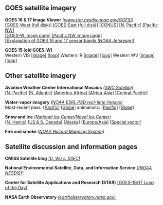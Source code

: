 ## GOES satellite imagery ##

**GOES 16 & 17 Image Viewer** *[(www.star.nesdis.noaa.gov/GOES/)](https://www.star.nesdis.noaa.gov/GOES/index.php)*  
[[GOES-West (full disk)]](https://www.star.nesdis.noaa.gov/GOES/fulldisk_band.php?sat=G17&band=GEOCOLOR&length=127)
[[GOES-East (full disk)]](https://www.star.nesdis.noaa.gov/GOES/fulldisk_band.php?sat=G16&band=GEOCOLOR&length=12)
[[CONUS]](https://www.star.nesdis.noaa.gov/GOES/conus_band.php?sat=G16&band=GEOCOLOR&length=12)
[[N. Pacific]](https://www.star.nesdis.noaa.gov/GOES/sector_band.php?sat=G17&sector=np&band=GEOCOLOR&length=12)
[[Pacific NW]](https://www.star.nesdis.noaa.gov/GOES/sector_band.php?sat=G17&sector=pnw&band=GEOCOLOR&length=12)  
[[GOES-W image page]](https://www.star.nesdis.noaa.gov/GOES/fulldisk.php?sat=G17)
[[Pacific NW image page]](https://www.star.nesdis.noaa.gov/GOES/sector.php?sat=G17&sector=pnw)  
[[Explanation of GOES 16 and 17 sensor bands *(NOAA Jetsream)*]](https://www.weather.gov/jetstream/goes)  

**GOES 15 (old GOES-W)**  
Western VIS [[image]](http://www.goes.noaa.gov/GIFS/WCVS.JPG)
[[loop]](http://www.goes.noaa.gov/GSSLOOPS/wcvs.html)
Western IR [[image]](http://www.goes.noaa.gov/GIFS/WCIR.JPG)
[[loop]](http://www.goes.noaa.gov/GSSLOOPS/wcwv.JPG)
Western WV [[image]](http://www.goes.noaa.gov/GIFS/WCWV.JPG)
[[loop]](http://www.goes.noaa.gov/GSSLOOPS/wcwv.html)

## Other satellite imagery ##

**Aviation Weather Center International Mosaics** *[(AWC Satellite)](https://www.aviationweather.gov/satellite)*  
[[N. Pacific]](https://www.aviationweather.gov/satellite/intl?region=i)
[[N. Atlantic]](https://www.aviationweather.gov/satellite/intl?region=h)
[[America-Africa]](https://www.aviationweather.gov/satellite/intl?region=b1)
[[Africa-Asia]](https://www.aviationweather.gov/satellite/intl?region=d)
[[Central Pacific]](https://www.aviationweather.gov/satellite/intl?region=f)

**Water-vapor imagery** *[(NOAA ESRL PSD real-time images)](https://www.esrl.noaa.gov/psd/psd2/coastal/satres/realtime.html)*  
Most-recent pass:  [[Pacific]](http://www.esrl.noaa.gov/psd/psd2/coastal/satres/data/images/wx_cl/wvp/recent.png)
[[Globe]](http://www.esrl.noaa.gov/psd/psd2/coastal/satres/data/images/ssmis_iwv/global_iwv/recent_small.png)
animations:  [[Pacific]](https://www.esrl.noaa.gov/psd/psd2/coastal/satres/data/images/wx_cl/animate/psd_ssmi_anim.gif)
[[Globe]](https://www.esrl.noaa.gov/psd/psd2/coastal/satres/data/images/ssmis_iwv/animate/ssmis_anim_gl.gif)

**Snow and ice** *[(National Ice Center/Naval Ice Center)](https://www.natice.noaa.gov/ims/)*  
[[N. Hemis]](https://www.natice.noaa.gov/pub/ims/ims_gif/DATA/cursnow.gif)
[[US & S. Canada]](https://www.natice.noaa.gov/pub/ims/ims_gif/DATA/cursnow_usa.gif)
[[Alaska]](https://www.natice.noaa.gov/pub/ims/ims_gif/DATA/cursnow_alaska.gif)
[[Europe/Asia]](https://www.natice.noaa.gov/pub/ims/ims_gif/DATA/cursnow_asiaeurope.gif)
[[Special sector]](https://www.natice.noaa.gov/pub/ims/ims_gif/DATA/cursnow_afghanistan.gif)

**Fire and smoke**
*[(NOAA Hazard Mapping System)](https://www.ospo.noaa.gov/Products/land/hms.html)* 

## Satellite discussion and information pages ##
 

**CMISS Satellite blog** *[(U. Wisc. SSEC)](http://cimss.ssec.wisc.edu/goes/blog/)*

**National Environmental Satellite, Data,  and Information Service**  [[*(NOAA NESDIS)*]](https://www.nesdis.noaa.gov)

**Center for Satellite Applications and Research (STAR)** [[GOES-16/17 Loop of the Day]](http://rammb.cira.colostate.edu/ramsdis/online/loop_of_the_day/)

**NASA Earth Observatory** *[(earthobservatory.nasa.gov)](https://earthobservatory.nasa.gov)*




